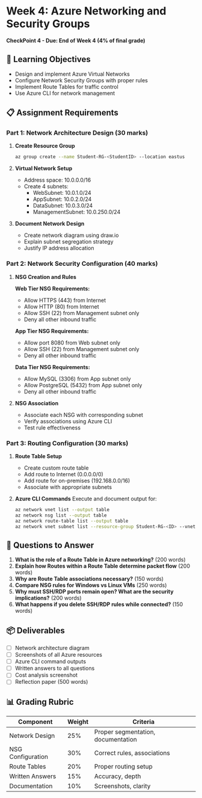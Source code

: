 # Week 4: Azure Networking and Security Groups
**CheckPoint 4 - Due: End of Week 4 (4% of final grade)**

## 🎯 Learning Objectives
- Design and implement Azure Virtual Networks
- Configure Network Security Groups with proper rules
- Implement Route Tables for traffic control
- Use Azure CLI for network management

## 📋 Assignment Requirements

### Part 1: Network Architecture Design (30 marks)
1. **Create Resource Group**
   ```bash
   az group create --name Student-RG-<StudentID> --location eastus
   ```

2. **Virtual Network Setup**
   - Address space: 10.0.0.0/16
   - Create 4 subnets:
     - WebSubnet: 10.0.1.0/24
     - AppSubnet: 10.0.2.0/24
     - DataSubnet: 10.0.3.0/24
     - ManagementSubnet: 10.0.250.0/24

3. **Document Network Design**
   - Create network diagram using draw.io
   - Explain subnet segregation strategy
   - Justify IP address allocation

### Part 2: Network Security Configuration (40 marks)
1. **NSG Creation and Rules**
   
   **Web Tier NSG Requirements:**
   - Allow HTTPS (443) from Internet
   - Allow HTTP (80) from Internet  
   - Allow SSH (22) from Management subnet only
   - Deny all other inbound traffic
   
   **App Tier NSG Requirements:**
   - Allow port 8080 from Web subnet only
   - Allow SSH (22) from Management subnet only
   - Deny all other inbound traffic
   
   **Data Tier NSG Requirements:**
   - Allow MySQL (3306) from App subnet only
   - Allow PostgreSQL (5432) from App subnet only
   - Deny all other inbound traffic

2. **NSG Association**
   - Associate each NSG with corresponding subnet
   - Verify associations using Azure CLI
   - Test rule effectiveness

### Part 3: Routing Configuration (30 marks)
1. **Route Table Setup**
   - Create custom route table
   - Add route to Internet (0.0.0.0/0)
   - Add route for on-premises (192.168.0.0/16)
   - Associate with appropriate subnets

2. **Azure CLI Commands**
   Execute and document output for:
   ```bash
   az network vnet list --output table
   az network nsg list --output table
   az network route-table list --output table
   az network vnet subnet list --resource-group Student-RG-<ID> --vnet-name <VNetName>
   ```

## 📝 Questions to Answer
1. **What is the role of a Route Table in Azure networking?** (200 words)
2. **Explain how Routes within a Route Table determine packet flow** (200 words)
3. **Why are Route Table associations necessary?** (150 words)
4. **Compare NSG rules for Windows vs Linux VMs** (250 words)
5. **Why must SSH/RDP ports remain open? What are the security implications?** (200 words)
6. **What happens if you delete SSH/RDP rules while connected?** (150 words)

## 📦 Deliverables
- [ ] Network architecture diagram
- [ ] Screenshots of all Azure resources
- [ ] Azure CLI command outputs
- [ ] Written answers to all questions
- [ ] Cost analysis screenshot
- [ ] Reflection paper (500 words)

## 📊 Grading Rubric
| Component | Weight | Criteria |
|-----------|--------|----------|
| Network Design | 25% | Proper segmentation, documentation |
| NSG Configuration | 30% | Correct rules, associations |
| Route Tables | 20% | Proper routing setup |
| Written Answers | 15% | Accuracy, depth |
| Documentation | 10% | Screenshots, clarity |
